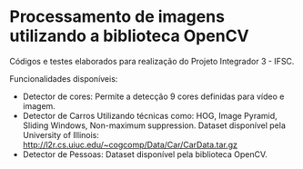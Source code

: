 # Processamento de imagens utilizando a biblioteca OpenCV

Códigos e testes elaborados para realização do Projeto Integrador 3 - IFSC.

Funcionalidades disponíveis:

* Detector de cores:
Permite a detecção 9 cores definidas para vídeo e imagem.
* Detector de Carros
Utilizando técnicas como: HOG, Image Pyramid, Sliding Windows, Non-maximum suppression. Dataset disponível pela University of Illinois: http://l2r.cs.uiuc.edu/~cogcomp/Data/Car/CarData.tar.gz
* Detector de Pessoas: Dataset disponível pela biblioteca OpenCV.

